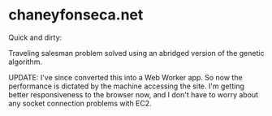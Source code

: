 # chaneyfonseca.net
Quick and dirty:

  Traveling salesman problem solved using an abridged version of the genetic algorithm.

UPDATE:
  I've since converted this into a Web Worker app.  So now the performance is dictated by the machine accessing the site.  I'm getting better responsiveness to the browser now, and I don't have to worry about any socket connection problems with EC2.
